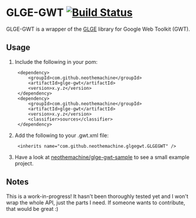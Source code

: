 # GLGE-GWT [![Build Status](https://secure.travis-ci.org/neothemachine/glge-gwt.png)](http://travis-ci.org/neothemachine/glge-gwt)

GLGE-GWT is a wrapper of the [GLGE](http://www.glge.org) library for Google Web Toolkit (GWT).

## Usage

1. Include the following in your pom:

		<dependency>
			<groupId>com.github.neothemachine</groupId>
			<artifactId>glge-gwt</artifactId>
			<version>x.y.z</version>
		</dependency>
		<dependency>
			<groupId>com.github.neothemachine</groupId>
			<artifactId>glge-gwt</artifactId>
			<version>x.y.z</version>
			<classifier>sources</classifier>
		</dependency>
		
2. Add the following to your .gwt.xml file:

		<inherits name="com.github.neothemachine.glgegwt.GLGEGWT" />

3. Have a look at [neothemachine/glge-gwt-sample](https://github.com/neothemachine/glge-gwt-sample) to see a small example project.

## Notes

This is a work-in-progress! It hasn't been thoroughly tested yet and I won't wrap the whole API, just
the parts I need. If someone wants to contribute, that would be great :)
